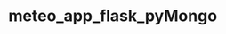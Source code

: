 # meteo_app_flask_pyMongo
<!-- # install dependecies :
# pip install flask
# pip install flask-pymongo
# pip install Jinja2 -->
